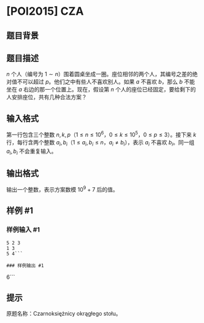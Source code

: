# [POI2015] CZA

## 题目背景



## 题目描述

$n$ 个人（编号为 $1 \sim n$）围着圆桌坐成一圈。座位相邻的两个人，其编号之差的绝对值不可以超过 $p$。他们之中有些人不喜欢别人。如果 $a$ 不喜欢 $b$，那么 $b$ 不能坐在 $a$ 右边的那一个位置上。现在，假设第 $n$ 个人的座位已经固定，要给剩下的人安排座位，共有几种合法方案？

## 输入格式

第一行包含三个整数 $n,k,p$（$1\le n\le {10}^6$，$0\le k\le {10}^5$，$0\le p\le 3$）。接下来 $k$ 行，每行含两个整数 $a_i, b_i$（$1\le a_i, b_i \le n$，$a_i \neq b_i$），表示 $a_i$ 不喜欢 $b_i$。同一组 $a_i,b_i$ 不会重复输入。


## 输出格式

输出一个整数，表示方案数模 ${10}^9+7$ 后的值。

## 样例 #1

### 样例输入 #1
```
5 2 3
1 3
5 4```

### 样例输出 #1

```
6```

## 提示

原题名称：Czarnoksiężnicy okrągłego stołu。
